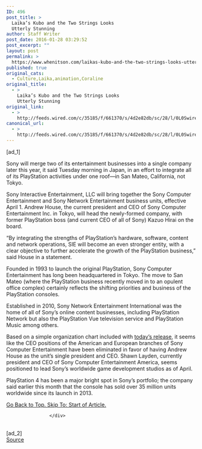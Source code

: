 ```yaml
---
ID: 496
post_title: >
  Laika’s Kubo and the Two Strings Looks
  Utterly Stunning
author: Staff Writer
post_date: 2016-01-28 03:29:52
post_excerpt: ""
layout: post
permalink: >
  https://www.whenitson.com/laikas-kubo-and-the-two-strings-looks-utterly-stunning/
published: true
original_cats:
  - Culture,Laika,animation,Coraline
original_title:
  - >
    Laika’s Kubo and the Two Strings Looks
    Utterly Stunning
original_link:
  - >
    http://feeds.wired.com/c/35185/f/661370/s/4d2e82db/sc/28/l/0L0Swired0N0C20A160C0A10Ckubo0Etwo0Estrings0Etrailer0C/story01.htm
canonical_url:
  - >
    http://feeds.wired.com/c/35185/f/661370/s/4d2e82db/sc/28/l/0L0Swired0N0C20A160C0A10Ckubo0Etwo0Estrings0Etrailer0C/story01.htm
---
```

 [ad_1]
<br><div id="start-of-content"><article class="content link-underline relative body-copy border-b pad-b-50" data-js="content" itemprop="articleBody" readability="72.856104651163"><p>Sony will merge two of its entertainment businesses into a single company later this year, it said Tuesday morning in Japan, in an effort to integrate all of its PlayStation activities under one roof—in San Mateo, California, not Tokyo.</p>
<p>Sony Interactive Entertainment, LLC will bring together the Sony Computer Entertainment and Sony Network Entertainment business units, effective April 1. Andrew House, the current president and CEO of Sony Computer Entertainment Inc. in Tokyo, will head the newly-formed company, with former PlayStation boss (and current CEO of all of Sony) Kazuo Hirai on the board.</p>
<p>“By integrating the strengths of PlayStation’s hardware, software, content and network operations, SIE will become an even stronger entity, with a clear objective to further accelerate the growth of the PlayStation business,” said House in a statement.</p>
<p>Founded in 1993 to launch the original PlayStation, Sony Computer Entertainment has long been headquartered in Tokyo. The move to San Mateo (where the PlayStation business recently moved in to an opulent office complex) certainly reflects the shifting priorities and business of the PlayStation consoles.</p>
<p>Established in 2010, Sony Network Entertainment International was the home of all of Sony’s online content businesses, including PlayStation Network but also the PlayStation Vue television service and PlayStation Music among others.</p>
<p>Based on a simple organization chart included with <a href="http://www.scei.co.jp/corporate/release/160126a_e.html" target="_blank">today’s release</a>, it seems like the CEO positions of the American and European branches of Sony Computer Entertainment have been eliminated in favor of having Andrew House as the unit’s single president and CEO. Shawn Layden, currently president and CEO of Sony Computer Entertainment America, seems positioned to lead Sony’s worldwide game development studios as of April.</p>
<p>PlayStation 4 has been a major bright spot in Sony’s portfolio; the company said earlier this month that the console has sold over 35 million units worldwide since its launch in 2013.</p>
							<a class="visually-hidden skip-to-text-link focusable bg-white" href="#start-of-content">Go Back to Top. Skip To: Start of Article.</a>
						</article>


					</div>
<br>[ad_2]
<br><a href="http://feeds.wired.com/c/35185/f/661370/s/4d2e82db/sc/28/l/0L0Swired0N0C20A160C0A10Ckubo0Etwo0Estrings0Etrailer0C/story01.htm">Source </a>